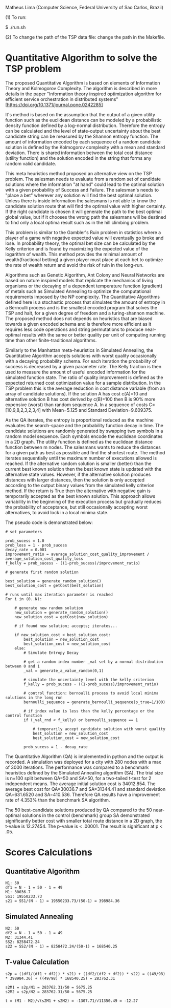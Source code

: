 Matheus Lima (Computer Science, Federal University of Sao Carlos, Brazil)

(1) To run:

$ ./run.sh

(2) To change the path of the TSP data file: change the path in the Makefile.


# Quantitative Algorithm to solve the TSP problem

The proposed Quantitative Algorithm is based on elements of Information Theory and Kolmogorov Complexity. The algorithm is described in more details in the paper "Information theory inspired optimization algorithm for efficient service orchestration in distributed systems" [https://doi.org/10.1371/journal.pone.0242285]

It's method is based on the assumption that the output of a given utility function such as the euclidean distance can be modeled by a probabilistic density function defined by a log-normal distribution. Therefore the entropy can be calculated and the level of state-output uncertainty about the best candidate string can be measured by the Shannon entropy function. The amount of information encoded by each sequence of a random candidate solution is defined by the Kolmogorov complexity with a mean and standard deviation. There is shared information between the total cost distance (utility function) and the solution encoded in the string that forms any random valid candidate.

This meta heuristics method proposed an alternative view on the TSP problem. The salesman needs to evaluate from a random set of candidate solutions where the information "at hand" could lead to the optimal solution with a given probability of Success and Failure. The salesman's needs to "place a bet"  wherever any solution will find the best optimal solution. Unless there is inside information the salesmans is not able to know the candidate solution route that will find the optimal value with higher certainty. If the right candidate is chosen it will generate the path to the best optimal global value, but if it chooses the wrong path the salesmans will be destined to find only a local optima result such as in the hill climbing problem.

This problem is similar to the Gambler's Ruin problem in statistics where a player of a game with negative expected value will eventually go broke and lose. In probability theory, the optimal bet size can be calculated by the Kelly criterion and is found by maximizing the expected value of the logarithm of wealth. This method provides the minimal amount of wealth(fractional betting) a given player must place at each bet to optimize the rate of wealth return and avoid the risk of ruin in the long-run. 

Algorithms such as Genetic Algorithm, Ant Colony and Neural Networks are based on nature inspired models that replicate the mechanics of living organisms or the decaying of a dependent temperature function (gradient) of metals such as Simulated Annealing to optimize the computational requirements imposed by the NP complexity. The Quantitative Algorithms defined here is a stochastic process that simulates the amount of entropy in a Bernoulli process and is the smallest encoded program that solves the TSP and halt, for a given degree of freedom and a turing-shannon machine. The proposed method does not depends on heuristics that are biased towards a given encoded schema and is therefore more efficient as it requires less code operations and string permutations to produce near-optimal results with the same or better quality per unit of computing running time than other finite-traditional algorithms.

Similarly to the Manhattan meta-heuristics in Simulated Annealing, the Quantitative Algorithm accepts solutions with worst quality occasionally with a decaying probability schema. For each iteration the probability of success is decreased by a given parameter rate.  The Kelly fraction is then used to measure the amount of useful encoded information for the simulated function state. The ratio of quality improvement is defined as the expected returned cost optimization value for a sample distribution. In the TSP problem this is the average reduction in cost distance variable (from an array of candidate solutions). If the solution A has cost c(A)=10 and alternative solution B has cost derived by c(B)=100 then B is 90% more expensive (worst) than random sequence A. In a sequence of costs C=[10,9,8,2,3,2,3,4] with Mean=5.125 and Standard Deviation=9.609375.

As the QA iterates, the entropy is proportional reduced as the machine evaluates the search-space and the probability function decay in time. The candidate solutions are randomly generated by swapping two symbols in a random model sequence. Each symbols encode the euclidean coordinates in a 2D graph. The utility function is defined as the euclidean distance function between m nodes. The salesmans wants to reduce the distances for a given path as best as possible and find the shortest route. The method iterates sequentially until the maximum number of executions allowed is reached. If the alternative random solution is smaller (better) than the current best known solution then the best known state is updated with the alternative state values. However, if the alternative solution produces distances with larger distances, then the solution is only accepted according to the output binary values from the simulated kelly criterion method. If the return is True then the alternative with negative gain is temporarily accepted as the best known solution. This approach allows variability in the beginning of the execution process but gradually reduces the probability of acceptance, but still occasionally accepting worst alternatives, to avoid lock in a local minima state.

The pseudo code is demonstrated below:

```
# set parameters

prob_sucess = 1.0
prob_loss = 1 - prob_sucess
decay_rate = 0.001
improvement_ratio = average_solution_cost_quality_improvement / average_solution_cost_quality_loss
f_kelly = prob_sucess - ((1-prob_sucess)/improvement_ratio)

# generate first random solution

best_solution = generate_random_solution()
best_solution_cost = getCost(best_solution)

# runs until max iteration parameter is reached
For i in (0..N):

    # generate new random solution
    new_solution = generate_random_solution()
    new_solution_cost = getCost(new_solution)

    # if found new solution; accepts; iterates...

    if new_solution_cost < best_solution_cost:
        best_solution = new_solution_cost
        best_solution_cost = new_solution_cost
    else: 
        # Simulate Entropy Decay
        
        # get a random index number _val set by a normal distribution between 0 and 1
        _val = generate_a_value_random(0,1)
        
        # simulate the uncertainty level with the kelly criterion
        f_kelly = prob_sucess - ((1-prob_sucess)/improvement_ratio)
        
        # control function: bernoulli process to avoid local minima solutions in the long run
        bernoulli_sequence = generate_bernoulli_sequence(p_true=1/100)
        
        # if index value is less than the kelly percentage or the control function
        if (_val_rnd < f_kelly) or bernoulli_sequence == 1
            
            # temporarily accept candidate solution with worst quality
            best_solution = new_solution_cost
            best_solution_cost = new_solution_cost
        
        prob_sucess = 1 - decay_rate
```
    
The Quantitative Algorithm (QA) is implemented in python and the output is recorded. A simulation was deployed for a city with 280 nodes with a max of 3000 iterations. The performance was compared to a benchmark heuristics defined by the Simulated Annealing algorithm (SA). The trial size is n=100 split between QA=50 and SA=50, for a two-tailed t-test for 2 independent means. The average initial solution cost is 34012.854. The average best cost for QA=30036.7 and SA=31344.41 and standard deviation QA=631.6520 and SA=410.536. Therefore QA results have a improvement rate of 4.353% than the benchmark SA algorithm.

The 50 best-candidate solutions produced by QA compared to the 50 near-optimal solutions in the control (benchmark) group SA demonstrated significantly better cost with smaller total route distance in a 2D graph, the t-value is 12.27454. The p-value is < .00001. The result is significant at p < .05.

# Scores Calculations

## Quantitative Algorithm
```
N1: 50
df1 = N - 1 = 50 - 1 = 49
M1: 30036.7
SS1: 19550233.73
s21 = SS1/(N - 1) = 19550233.73/(50-1) = 398984.36
```

## Simulated Annealing
```
N2: 50
df2 = N - 1 = 50 - 1 = 49
M2: 31344.41
SS2: 8258472.24
s22 = SS2/(N - 1) = 8258472.24/(50-1) = 168540.25
```

## T-value Calculation
```
s2p = ((df1/(df1 + df2)) * s21) + ((df2/(df2 + df2)) * s22) = ((49/98) * 398984.36) + ((49/98) * 168540.25) = 283762.31

s2M1 = s2p/N1 = 283762.31/50 = 5675.25
s2M2 = s2p/N2 = 283762.31/50 = 5675.25

t = (M1 - M2)/√(s2M1 + s2M2) = -1307.71/√11350.49 = -12.27     

```